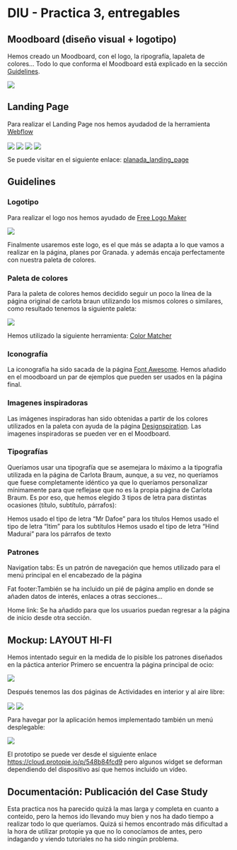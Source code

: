 # DIU - Practica 3, entregables

## Moodboard (diseño visual + logotipo)   
Hemos creado un Moodboard, con el logo, la ripografía, lapaleta de colores... Todo lo que conforma el Moodboard está explicado en la sección [Guidelines](##Guidelines).

<img align="center" src="./moodboard.PNG"/>


## Landing Page
Para realizar el Landing Page nos hemos ayudadod de la herramienta  [Webflow](www.webflow.io)

<img align="center" src="./planada1.PNG"/>
<img align="center" src="./planada2.PNG"/>
<img align="center" src="./planada21.PNG"/>
<img align="center" src="./planada3.PNG"/>

Se puede visitar en el siguiente enlace: [planada_landing_page](https://landing-page-8d9f19.webflow.io/)

## Guidelines
### Logotipo

Para realizar el logo nos hemos ayudado de [Free Logo Maker](https://www.designevo.com/)

<img align="center" src="./logo.jpg"/>

Finalmente usaremos este logo, es el que más se adapta a lo que vamos a realizar en la página, planes por Granada. y además encaja perfectamente con nuestra paleta de colores.

### Paleta de colores
Para la paleta de colores hemos decidido seguir un poco la línea de la página original de carlota braun utilizando los mismos colores o similares, como resultado tenemos la siguiente paleta:

<img align="center" src="./colores.PNG"/>

Hemos utilizado la siguiente herramienta: [Color Matcher](https://designs.ai/colors/)

### Iconografía
La iconografía ha sido sacada de la página [Font Awesome](https://fontawesome.com/). Hemos añadido en el moodboard un par de ejemplos que pueden ser usados en la página final.

### Imagenes inspiradoras
Las imágenes inspiradoras han sido obtenidas a partir de los colores utilizados en la paleta con ayuda de la página [Designspiration](https://www.designspiration.com/). Las imagenes inspiradoras se pueden ver en el Moodboard.

### Tipografías
Queríamos usar una tipografía que se asemejara lo máximo a la tipografía utilizada en la página de Carlota Braum, aunque, a su vez, no queríamos que fuese completamente idéntico ya que lo queríamos personalizar mínimamente para que reflejase que no es la propia página de Carlota Braum. Es por eso, que hemos elegido 3 tipos de letra para distintas ocasiones (título, subtítulo, párrafos):

Hemos usado el tipo de letra “Mr Dafoe” para los títulos
Hemos usado el tipo de letra “Itim” para los subtítulos
Hemos usado el tipo de letra “Hind Madurai” para los párrafos de texto

### Patrones
Navigation tabs: Es un patrón de navegación que hemos utilizado para el menú principal en el  encabezado de la página

Fat footer:También se ha incluido un pié de página amplio en donde se añaden datos de interés, enlaces a otras secciones…

Home link: Se ha añadido para que los usuarios puedan regresar a la página de inicio desde otra sección.


## Mockup: LAYOUT HI-FI
Hemos intentado seguir en la medida de lo pisible los patrones diseñados en la páctica anterior
Primero se encuentra la página principal de ocio:

<img align="center" src="./proto1.PNG"/>

Después tenemos las dos páginas de Actividades en interior y al aire libre:

<img align="center" src="./proto2.PNG"/>
<img align="center" src="./proto3.PNG"/>

Para havegar por la aplicación hemos implementado también un menú desplegable:

<img align="center" src="./proto4.PNG"/>

El prototipo se puede ver desde el siguiente enlace https://cloud.protopie.io/p/548b84fcd9 pero algunos widget se deforman dependiendo del dispositivo así que hemos incluido un vídeo.

## Documentación: Publicación del Case Study

Esta practica nos ha parecido quizá la mas larga y completa en cuanto a conteido, pero la hemos ido llevando muy bien y nos ha dado tiempo a realizar todo lo que queríamos. Quizá si hemos encontrado más dificultad a la hora de utilizar protopie ya que no lo conocíamos de antes, pero indagando y viendo tutoriales no ha sido ningún problema.
